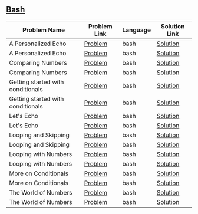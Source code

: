 ## [Bash](https://www.hackerrank.com/domains/shell/bash)

|Problem Name|Problem Link|Language|Solution Link|
---|---|---|---
|A Personalized Echo|[Problem](https://www.hackerrank.com/challenges/bash-tutorials---a-personalized-echo/problem)|bash|[Solution](./bash-tutorials---a-personalized-echo.sh)|
|A Personalized Echo|[Problem](https://www.hackerrank.com/challenges/bash-tutorials---a-personalized-echo/problem)|bash|[Solution](./bash-tutorials---a-personalized-echo.sh)|
|Comparing Numbers|[Problem](https://www.hackerrank.com/challenges/bash-tutorials---comparing-numbers/problem)|bash|[Solution](./bash-tutorials---comparing-numbers.sh)|
|Comparing Numbers|[Problem](https://www.hackerrank.com/challenges/bash-tutorials---comparing-numbers/problem)|bash|[Solution](./bash-tutorials---comparing-numbers.sh)|
|Getting started with conditionals|[Problem](https://www.hackerrank.com/challenges/bash-tutorials---getting-started-with-conditionals/problem)|bash|[Solution](./bash-tutorials---getting-started-with-conditionals.sh)|
|Getting started with conditionals|[Problem](https://www.hackerrank.com/challenges/bash-tutorials---getting-started-with-conditionals/problem)|bash|[Solution](./bash-tutorials---getting-started-with-conditionals.sh)|
|Let's Echo|[Problem](https://www.hackerrank.com/challenges/bash-tutorials-lets-echo/problem)|bash|[Solution](./bash-tutorials-lets-echo.sh)|
|Let's Echo|[Problem](https://www.hackerrank.com/challenges/bash-tutorials-lets-echo/problem)|bash|[Solution](./bash-tutorials-lets-echo.sh)|
|Looping and Skipping|[Problem](https://www.hackerrank.com/challenges/bash-tutorials---looping-and-skipping/problem)|bash|[Solution](./bash-tutorials---looping-and-skipping.sh)|
|Looping and Skipping|[Problem](https://www.hackerrank.com/challenges/bash-tutorials---looping-and-skipping/problem)|bash|[Solution](./bash-tutorials---looping-and-skipping.sh)|
|Looping with Numbers|[Problem](https://www.hackerrank.com/challenges/bash-tutorials---looping-with-numbers/problem)|bash|[Solution](./bash-tutorials---looping-with-numbers.sh)|
|Looping with Numbers|[Problem](https://www.hackerrank.com/challenges/bash-tutorials---looping-with-numbers/problem)|bash|[Solution](./bash-tutorials---looping-with-numbers.sh)|
|More on Conditionals|[Problem](https://www.hackerrank.com/challenges/bash-tutorials---more-on-conditionals/problem)|bash|[Solution](./bash-tutorials---more-on-conditionals.sh)|
|More on Conditionals|[Problem](https://www.hackerrank.com/challenges/bash-tutorials---more-on-conditionals/problem)|bash|[Solution](./bash-tutorials---more-on-conditionals.sh)|
|The World of Numbers|[Problem](https://www.hackerrank.com/challenges/bash-tutorials---the-world-of-numbers/problem)|bash|[Solution](./bash-tutorials---the-world-of-numbers.sh)|
|The World of Numbers|[Problem](https://www.hackerrank.com/challenges/bash-tutorials---the-world-of-numbers/problem)|bash|[Solution](./bash-tutorials---the-world-of-numbers.sh)|
